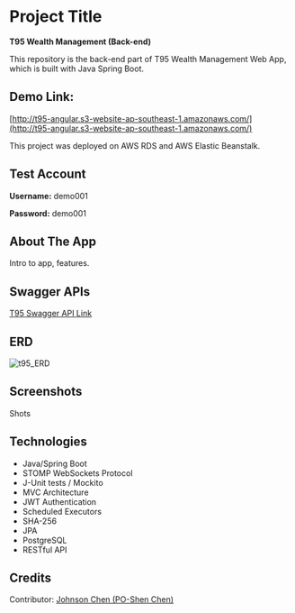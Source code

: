 # Project Title

**T95 Wealth Management (Back-end)**  

This repository is the back-end part of T95 Wealth Management Web App, which is built with Java Spring Boot.



## Demo Link:

[http://t95-angular.s3-website-ap-southeast-1.amazonaws.com/](http://t95-angular.s3-website-ap-southeast-1.amazonaws.com/)

This project was deployed on AWS RDS and AWS Elastic Beanstalk.



## Test Account

**Username:** demo001

**Password:** demo001



## About The App

Intro to app, features.



## Swagger APIs

[T95 Swagger API Link](http://t95springbootapp-env.eba-rbpirpum.ap-southeast-1.elasticbeanstalk.com/swagger-ui.html#/)



## ERD

![t95_ERD](https://i.imgur.com/Wxa73iO.jpg)



## Screenshots

Shots



## Technologies

+ Java/Spring Boot
+ STOMP WebSockets Protocol
+ J-Unit tests / Mockito
+ MVC Architecture
+ JWT Authentication
+ Scheduled Executors
+ SHA-256
+ JPA
+ PostgreSQL
+ RESTful API



## Credits

Contributor:  [Johnson Chen (PO-Shen Chen)](https://github.com/poshenc)

